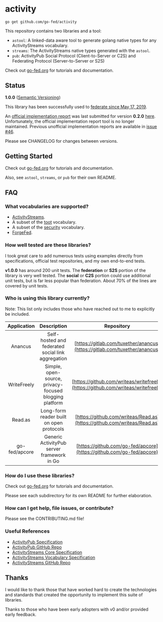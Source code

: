 # activity

`go get github.com/go-fed/activity`

This repository contains two libraries and a tool:

* `astool`: A linked-data aware tool to generate golang native types for any
ActivityStreams vocabulary.
* `streams`: The ActivityStreams native types generated with the `astool`.
* `pub`: ActivityPub Social Protocol (Client-to-Server or C2S) and Federating
Protocol (Server-to-Server or S2S)

Check out [go-fed.org](https://go-fed.org/) for tutorials and documentation.

## Status

**1.0.0** ([Semantic Versioning](https://semver.org/))

This library has been successfully used to
[federate since May 17, 2019](https://cjslep.com/c/blog/this-blog-is-federated).

An [official implementation report](https://activitypub.rocks/implementation-report/)
was last submitted for version **0.2.0** [here](https://github.com/w3c/activitypub/issues/318).
Unfortunately, the official implementation report tool is no longer maintained.
Previous unofficial implementation reports are available in [issue #46](https://github.com/go-fed/activity/issues/46).

Please see CHANGELOG for changes between versions.

## Getting Started

Check out [go-fed.org](https://go-fed.org/) for tutorials and documentation.

Also, see `astool`, `streams`, or `pub` for their own README.

## FAQ

### What vocabularies are supported?

* [ActivityStreams](https://www.w3.org/TR/activitystreams-vocabulary).
* A subset of the [toot](https://github.com/tootsuite/mastodon/blob/master/app/lib/activitypub/adapter.rb) vocabulary.
* A subset of the [security](https://w3c-ccg.github.io/security-vocab/) vocabulary.
* [ForgeFed](https://forgefed.peers.community/vocabulary.html).

### How well tested are these libraries?

I took great care to add numerous tests using examples directly from
specifications, official test repositories, and my own end-to-end tests.

**v1.0.0** has around 200 unit tests. The **federation** or **S2S** portion of
the library is very well tested. The **social** or **C2S** portion could use
additional unit tests, but is far less popular than federation. About 70% of the
lines are covered by unit tests.

### Who is using this library currently?

Note: This list only includes those who have reached out to me to explicitly be
included.

| Application | Description                                       | Repository                                                                 | Point Of Contact                                                                                                    | Homepage                             |
|:-----------:|:-------------------------------------------------:|:--------------------------------------------------------------------------:|:-------------------------------------------------------------------------------------------------------------------:|:------------------------------------:|
| Anancus       | Self-hosted and federated social link aggregation              | [https://gitlab.com/tuxether/anancus](https://gitlab.com/tuxether/anancus)       | [@tuxether@floss.social](https://floss.social/@tuxether) or [tuxether@protonmail.ch](mailto:tuxether@protonmail.ch) | N/A                                                |
| WriteFreely   | Simple, open-source, privacy-focused blogging platform         | [https://github.com/writeas/writefreely](https://github.com/writeas/writefreely) | [@write_as@writing.exchange](https://writing.exchange/@write_as) or [hello@write.as](mailto:hello@write.as)         | [https://writefreely.org](https://writefreely.org) |
| Read.as       | Long-form reader built on open protocols                       | [https://github.com/writeas/Read.as](https://github.com/writeas/Read.as)         | [@write_as@writing.exchange](https://writing.exchange/@write_as) or [hello@write.as](mailto:hello@write.as)         | [https://read.as](https://read.as)                 |
| go-fed/apcore | Generic ActivityPub server framework in Go                     | [https://github.com/go-fed/apcore](https://github.com/go-fed/apcore)             | [@cj@mastodon.technology](https://mastodon.technology/@cj) or [cjslep@gmail.com](mailto:cjslep@gmail.com)           | [https://go-fed.org](https://go-fed.org)           |

### How do I use these libraries?

Check out [go-fed.org](https://go-fed.org/) for tutorials and documentation.

Please see each subdirectory for its own README for further elaboration.

### How can I get help, file issues, or contribute?

Please see the CONTRIBUTING.md file!

### Useful References

* [ActivityPub Specification](https://www.w3.org/TR/activitypub)
* [ActivityPub GitHub Repo](https://github.com/w3c/activitypub)
* [ActivityStreams Core Specification](https://www.w3.org/TR/activitystreams-core)
* [ActivityStreams Vocabulary Specification](https://www.w3.org/TR/activitystreams-vocabulary)
* [ActivityStreams GitHub Repo](https://github.com/w3c/activitystreams)

## Thanks

I would like to thank those that have worked hard to create the technologies
and standards that created the opportunity to implement this suite of
libraries.

Thanks to those who have been early adopters with v0 and/or provided early
feedback.
